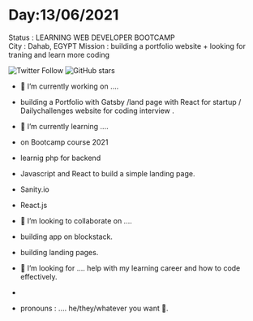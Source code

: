 # Day:13/06/2021
Status : LEARNING WEB DEVELOPER BOOTCAMP  
City : Dahab, EGYPT
Mission : building a portfolio website + looking for traning and learn more coding

![Twitter Follow](https://img.shields.io/twitter/follow/zoro_94?style=social)
![GitHub stars](https://img.shields.io/github/stars/zoro9483?tab=stars?style=social)
- 🔭 I’m currently working on ....
-  building a 
 Portfolio with Gatsby /land page with React for startup / Dailychallenges website for coding interview .

- 🌱 I’m currently learning .... 
- on Bootcamp course 2021
- learnig php for backend
- Javascript and React to build a simple landing page.
- Sanity.io
- React.js
 
- 👯 I’m looking to collaborate on .... 
- building app on blockstack.
- building landing pages.
 

- 🤔 I’m looking for .... help with my learning career and how to code effectively.
- 
- pronouns : .... he/they/whatever you want 🐛.



